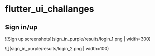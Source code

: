 # flutter_ui_challanges

## Sign in/up
![Sign up screenshots](sign_in_purple/results/login_1.png | width=300)

![](sign_in_purple/results/login_2.png | width=100)
